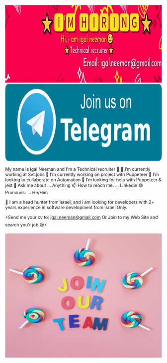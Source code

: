 
<a href="https://JobSababa.com">
<img src="https://github.com/IgalNeeman/IgalNeeman/blob/main/X.jpg" width="1200" height="250" />
 </a>
 
 <a href="https://t.me/israelJobsVip">
<img src="https://github.com/IgalNeeman/IgalNeeman/blob/main/join-us-on-telegram-button-icon.png" width="1200" height="250" />
 </a>


My name is Igal Neeman  and I'm a Technical recruiter 👋
🔭 I’m currently working at Svt.jobs
🌱 I’m currently working on project with Puppeteer
👯 I’m looking to collaborate on Automation
🤔 I’m looking for help with Puppeteer & jest
💬 Ask me about ... Anything
📫 How to reach me: ... Linkedin
😄 Pronouns: ... He/Him

🌱 I am a head hunter from israel, and i am looking for developers with 2+ years experience in software development from israel Only.

⚡Send me your cv to: igal.neeman@gmail.com Or Join to my Web Site and search you'r job  😃⚡

<a href="https://JobSababa.com">
<img src="https://github.com/IgalNeeman/IgalNeeman/blob/main/pexels-linda-ellershein-3127883.jpg" width="800" height="400" />
 </a>
